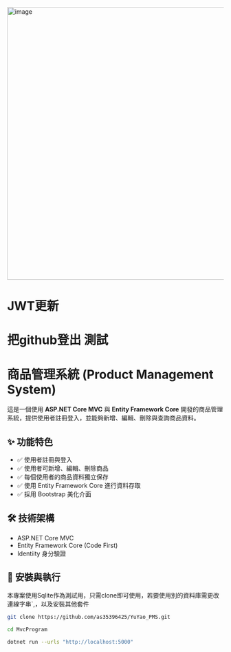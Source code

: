 <img width="1649" height="633" alt="image" src="https://github.com/user-attachments/assets/d2b7641f-5d12-462f-982b-12d06b829a08" />

# JWT更新
# 把github登出 測試
# 商品管理系統 (Product Management System)

這是一個使用 **ASP.NET Core MVC** 與 **Entity Framework Core** 開發的商品管理系統，提供使用者註冊登入，並能夠新增、編輯、刪除與查詢商品資料。  

## ✨ 功能特色
- ✅ 使用者註冊與登入
- ✅ 使用者可新增、編輯、刪除商品
- ✅ 每個使用者的商品資料獨立保存
- ✅ 使用 Entity Framework Core 進行資料存取
- ✅ 採用 Bootstrap 美化介面
## 🛠 技術架構
- ASP.NET Core MVC
- Entity Framework Core (Code First)
- Identiity 身分驗證

## 🚀 安裝與執行
本專案使用Sqlite作為測試用，只需clone即可使用，若要使用別的資料庫需更改連線字串`,，以及安裝其他套件
   ```bash
   git clone https://github.com/as35396425/YuYao_PMS.git

   cd MvcProgram
   
   dotnet run --urls "http://localhost:5000" 

```




